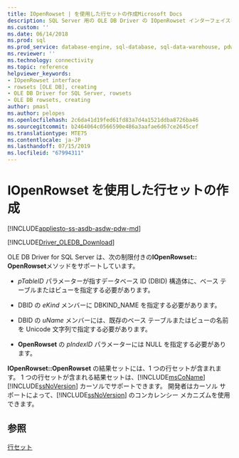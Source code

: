 ```yaml
---
title: IOpenRowset | を使用した行セットの作成Microsoft Docs
description: SQL Server 用の OLE DB Driver の IOpenRowset インターフェイスを使用した行セットの作成
ms.custom: ''
ms.date: 06/14/2018
ms.prod: sql
ms.prod_service: database-engine, sql-database, sql-data-warehouse, pdw
ms.reviewer: ''
ms.technology: connectivity
ms.topic: reference
helpviewer_keywords:
- IOpenRowset interface
- rowsets [OLE DB], creating
- OLE DB Driver for SQL Server, rowsets
- OLE DB rowsets, creating
author: pmasl
ms.author: pelopes
ms.openlocfilehash: 2c6da41d19fed61fd83a7d4a1521ddba8726ba46
ms.sourcegitcommit: b2464064c0566590e486a3aafae6d67ce2645cef
ms.translationtype: MTE75
ms.contentlocale: ja-JP
ms.lasthandoff: 07/15/2019
ms.locfileid: "67994311"
---
```

# <a name="creating-a-rowset-with-iopenrowset"></a>IOpenRowset を使用した行セットの作成
[!INCLUDE[appliesto-ss-asdb-asdw-pdw-md](../../../includes/appliesto-ss-asdb-asdw-pdw-md.md)]

[!INCLUDE[Driver_OLEDB_Download](../../../includes/driver_oledb_download.md)]

  OLE DB Driver for SQL Server は、次の制限付きの**IOpenRowset:: OpenRowset**メソッドをサポートしています。  
  
-   *pTableID* パラメーターが指すデータベース ID (DBID) 構造体に、ベース テーブルまたはビューを指定する必要があります。  
  
-   DBID の *eKind* メンバーに DBKIND_NAME を指定する必要があります。  
  
-   DBID の *uName* メンバーには、既存のベース テーブルまたはビューの名前を Unicode 文字列で指定する必要があります。  
  
-   **OpenRowset** の *pIndexID* パラメーターには NULL を指定する必要があります。  
  
 **IOpenRowset::OpenRowset** の結果セットには、1 つの行セットが含まれます。 1 つの行セットが含まれる結果セットは、[!INCLUDE[msCoName](../../../includes/msconame-md.md)] [!INCLUDE[ssNoVersion](../../../includes/ssnoversion-md.md)] カーソルでサポートできます。 開発者はカーソル サポートによって、[!INCLUDE[ssNoVersion](../../../includes/ssnoversion-md.md)] のコンカレンシー メカニズムを使用できます。  
  
## <a name="see-also"></a>参照  
 [行セット](../../oledb/ole-db-rowsets/rowsets.md)  
  
  
